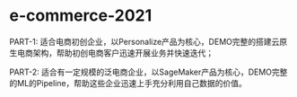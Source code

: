 # e-commerce-2021
PART-1: 适合电商初创企业，以Personalize产品为核心，DEMO完整的搭建云原生电商架构，帮助初创电商客户迅速开展业务并快速迭代；

PART-2: 适合有一定规模的泛电商企业，以SageMaker产品为核心，DEMO完整的ML的Pipeline，帮助这些企业迅速上手充分利用自己数据的价值。
